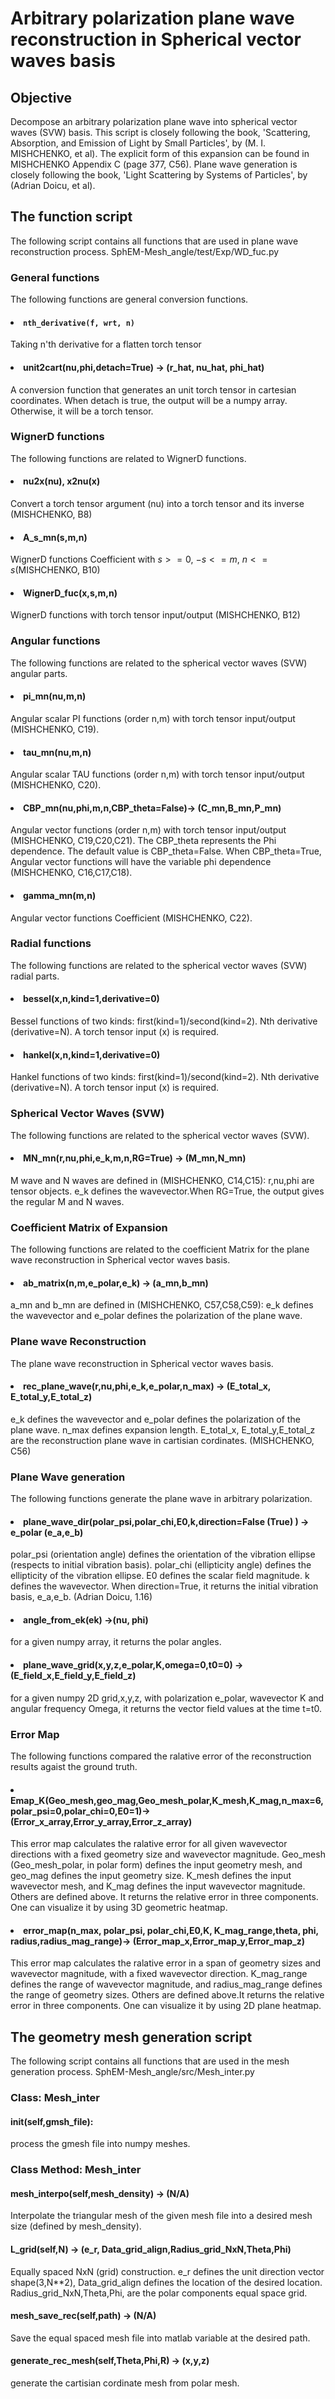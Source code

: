 # Arbitrary polarization plane wave reconstruction in Spherical vector waves basis


## Objective
Decompose an arbitrary polarization plane wave into spherical vector waves (SVW) basis. This script is closely following the book, 'Scattering, Absorption, and Emission of Light by Small Particles', by (M. I. MISHCHENKO, et al). The explicit form of this expansion can be found in MISHCHENKO Appendix C (page 377, C56). Plane wave generation is closely following the book, 'Light Scattering by Systems of Particles', by (Adrian Doicu, et al). 


##  The function script  
The following script contains all functions that are used in plane wave reconstruction process. SphEM-Mesh_angle/test/Exp/WD_fuc.py 

### General functions
The following functions are general conversion functions.

#### <li> ```nth_derivative(f, wrt, n) ```
Taking n'th derivative for a flatten torch tensor </li>

#### <li> unit2cart(nu,phi,detach=True) -> (r_hat, nu_hat, phi_hat)
A conversion function that generates an unit torch tensor in cartesian coordinates. When detach is true, the output will be a numpy array. Otherwise, it will be a torch tensor.  </li>


### WignerD functions
The following functions are related to WignerD functions. 



#### <li> nu2x(nu), x2nu(x)
Convert a torch tensor argument (nu) into a torch tensor and its inverse (MISHCHENKO, B8)</li>

#### <li> A_s_mn(s,m,n)
WignerD functions Coefficient with $s>=0$, $-s<=m$, $n<=s$(MISHCHENKO, B10) </li>
    
#### <li> WignerD_fuc(x,s,m,n)
WignerD functions with torch tensor input/output (MISHCHENKO, B12) </li>
 


### Angular functions
The following functions are related to the spherical vector waves (SVW) angular parts. 

#### <li> pi_mn(nu,m,n)
Angular scalar PI functions (order n,m) with torch tensor input/output (MISHCHENKO, C19). </li>
 
#### <li> tau_mn(nu,m,n)
Angular scalar TAU functions (order n,m) with torch tensor input/output (MISHCHENKO, C20). </li>

#### <li> CBP_mn(nu,phi,m,n,CBP_theta=False)-> (C_mn,B_mn,P_mn)
Angular vector functions (order n,m) with torch tensor input/output (MISHCHENKO, C19,C20,C21). The CBP_theta represents the Phi dependence. The default value is CBP_theta=False. When CBP_theta=True, Angular vector functions will have the variable phi dependence (MISHCHENKO, C16,C17,C18). </li>

#### <li> gamma_mn(m,n)
Angular vector functions Coefficient (MISHCHENKO, C22). </li>


### Radial functions
The following functions are related to the spherical vector waves (SVW) radial parts. 

#### <li> bessel(x,n,kind=1,derivative=0)
Bessel functions of two kinds: first(kind=1)/second(kind=2). Nth derivative (derivative=N). A torch tensor input (x) is required. </li>

#### <li> hankel(x,n,kind=1,derivative=0) 
Hankel functions of two kinds: first(kind=1)/second(kind=2). Nth derivative (derivative=N). A torch tensor input (x) is required. </li>
 
 
### Spherical Vector Waves (SVW)
The following functions are related to the spherical vector waves (SVW). 


#### <li>  MN_mn(r,nu,phi,e_k,m,n,RG=True) -> (M_mn,N_mn)
M wave and N waves are defined in (MISHCHENKO, C14,C15): r,nu,phi are tensor objects. e_k defines the wavevector.When RG=True, the output gives the regular M and N waves.   </li>

### Coefficient Matrix of Expansion
The following functions are related to the coefficient Matrix for the plane wave reconstruction in Spherical vector waves basis.


#### <li>  ab_matrix(n,m,e_polar,e_k) -> (a_mn,b_mn)
a_mn and b_mn are defined in (MISHCHENKO, C57,C58,C59): e_k defines the wavevector and e_polar defines the polarization of the plane wave.   </li>


### Plane wave Reconstruction
The plane wave reconstruction in Spherical vector waves basis.  

#### <li>  rec_plane_wave(r,nu,phi,e_k,e_polar,n_max) -> (E_total_x, E_total_y,E_total_z)
e_k defines the wavevector and e_polar defines the polarization of the plane wave. n_max defines expansion length. E_total_x, E_total_y,E_total_z are the reconstruction plane wave in cartisian cordinates. (MISHCHENKO, C56)</li>


### Plane Wave generation
The following functions generate the plane wave in arbitrary polarization. 


#### <li> plane_wave_dir(polar_psi,polar_chi,E0,k,direction=False (True) ) -> e_polar (e_a,e_b)
polar_psi (orientation angle) defines the orientation of the vibration ellipse (respects to initial vibration basis). polar_chi (ellipticity angle) defines the ellipticity of the vibration ellipse. E0 defines the scalar field magnitude. k defines the wavevector. When direction=True, it returns the initial vibration basis, e_a,e_b. (Adrian Doicu, 1.16)</li>


#### <li> angle_from_ek(ek) ->(nu, phi)
for a given numpy array, it returns the polar angles. </li>

#### <li> plane_wave_grid(x,y,z,e_polar,K,omega=0,t0=0) ->(E_field_x,E_field_y,E_field_z)
for a given numpy 2D grid,x,y,z, with polarization e_polar, wavevector K and angular frequency Omega, it returns the vector field values at the time t=t0.  </li>


### Error Map 
The following functions compared the ralative error of the reconstruction results agaist the ground truth. 


#### <li>Emap_K(Geo_mesh,geo_mag,Geo_mesh_polar,K_mesh,K_mag,n_max=6,polar_psi=0,polar_chi=0,E0=1)-> (Error_x_array,Error_y_array,Error_z_array)
    
This error map calculates the ralative error for all given wavevector directions with a fixed geometry size and wavevector magnitude. Geo_mesh (Geo_mesh_polar, in polar form) defines the input geometry mesh, and geo_mag defines the input geometry size. K_mesh defines the input wavevector mesh, and K_mag defines the input wavevector magnitude. Others are defined above. It returns the relative error in three components. One can visualize it by using 3D geometric heatmap.</li>


#### <li>error_map(n_max, polar_psi, polar_chi,E0,K, K_mag_range,theta, phi, radius,radius_mag_range)-> (Error_map_x,Error_map_y,Error_map_z)
    
This error map calculates the ralative error in a span of geometry sizes and wavevector magnitude, with a fixed wavevector direction. K_mag_range defines the range of wavevector magnitude, and radius_mag_range defines the range of geometry sizes. Others are defined above.It returns the relative error in three components. One can visualize it by using 2D plane heatmap. </li>


##  The geometry mesh generation script  
The following script contains all functions that are used in the mesh generation process. SphEM-Mesh_angle/src/Mesh_inter.py

### Class: Mesh_inter

#### __init__(self,gmsh_file):
process the gmesh file into numpy meshes.

### Class Method: Mesh_inter


#### mesh_interpo(self,mesh_density) -> (N/A)
Interpolate the triangular mesh of the given mesh file into a desired mesh size (defined by mesh_density). 

#### L_grid(self,N) -> (e_r, Data_grid_align,Radius_grid_NxN,Theta,Phi)
Equally spaced NxN (grid) construction. e_r defines the unit direction vector shape(3,N**2), Data_grid_align defines the location of the desired location. Radius_grid_NxN,Theta,Phi, are the polar components equal space grid.  


#### mesh_save_rec(self,path) -> (N/A)
Save the equal spaced mesh file into matlab variable at the desired path.

#### generate_rec_mesh(self,Theta,Phi,R) -> (x,y,z)
generate the cartisian cordinate mesh from polar mesh. 

